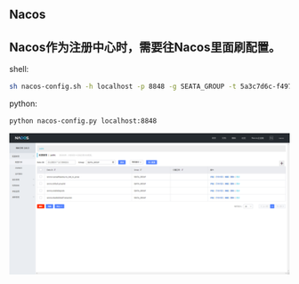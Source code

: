 ## Nacos
## Nacos作为注册中心时，需要往Nacos里面刷配置。

shell:
```bash
sh nacos-config.sh -h localhost -p 8848 -g SEATA_GROUP -t 5a3c7d6c-f497-4d68-a71a-2e5e3340b3ca -u username -w password
```

python:
```bash
python nacos-config.py localhost:8848
```

![](../../0.images/seata_nacos_1.png)